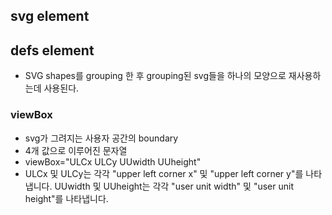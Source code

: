 ## svg element

## defs element
 - SVG shapes를 grouping 한 후 grouping된 svg들을 하나의 모양으로 재사용하는데 사용된다. 

### viewBox
 - svg가 그려지는 사용자 공간의 boundary 
 - 4개 값으로 이루어진 문자열
 - viewBox="ULCx ULCy UUwidth UUheight"
 - ULCx 및 ULCy는 각각 "upper left corner x" 및 "upper left corner y"를 나타냅니다. UUwidth 및 UUheight는 각각 "user unit width" 및 "user unit height"를 나타냅니다.